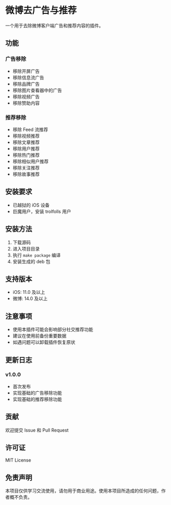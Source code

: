 # 微博去广告与推荐

一个用于去除微博客户端广告和推荐内容的插件。

## 功能

### 广告移除
- 移除开屏广告
- 移除信息流广告
- 移除品牌广告
- 移除图片查看器中的广告
- 移除视频广告
- 移除赞助内容

### 推荐移除
- 移除 Feed 流推荐
- 移除视频推荐
- 移除文章推荐
- 移除用户推荐
- 移除热门推荐
- 移除相似用户推荐
- 移除关注推荐
- 移除故事推荐

## 安装要求
- 已越狱的 iOS 设备
- 巨魔用户，安装 trolfolls 用户

## 安装方法
1. 下载源码
2. 进入项目目录
3. 执行 `make package` 编译
4. 安装生成的 deb 包

## 支持版本
- iOS: 11.0 及以上
- 微博: 14.0 及以上

## 注意事项
- 使用本插件可能会影响部分社交推荐功能
- 建议在使用前备份重要数据
- 如遇问题可以卸载插件恢复原状

## 更新日志
### v1.0.0
- 首次发布
- 实现基础的广告移除功能
- 实现基础的推荐移除功能

## 贡献
欢迎提交 Issue 和 Pull Request

## 许可证
MIT License

## 免责声明
本项目仅供学习交流使用，请勿用于商业用途。使用本项目所造成的任何问题，作者概不负责。